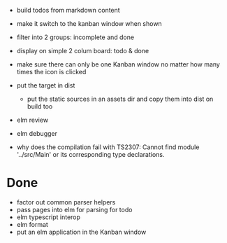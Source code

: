 - build todos from markdown content
- make it switch to the kanban window when shown
- filter into 2 groups: incomplete and done
- display on simple 2 colum board: todo & done
- make sure there can only be one Kanban window no matter how many times the icon is clicked

- put the target in dist
  - put the static sources in an assets dir and copy them into dist on build too
- elm review
- elm debugger
- why does the compilation fail with  TS2307: Cannot find module '../src/Main' or its corresponding type declarations.


# Done
- factor out common parser helpers
- pass pages into elm for parsing for todo
- elm typescript interop
- elm format
- put an elm application in the Kanban window
